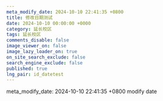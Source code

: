 ```yaml
---
meta_modify_date: 2024-10-10 22:41:35 +0800
title: 修改日期测试
date: 2024-10-10 00:00:00 +0000
category: 延长校区
tags: 延长校区
comments_disable: false
image_viewer_on: false
image_lazy_loader_on: true
on_site_search_exclude: false
search_engine_exclude: false
published: true
lng_pair: id_datetest
---
```

meta_modify_date: 2024-10-10 22:41:35 +0800
modify date